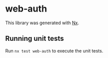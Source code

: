 # web-auth

This library was generated with [Nx](https://nx.dev).

## Running unit tests

Run `nx test web-auth` to execute the unit tests.
